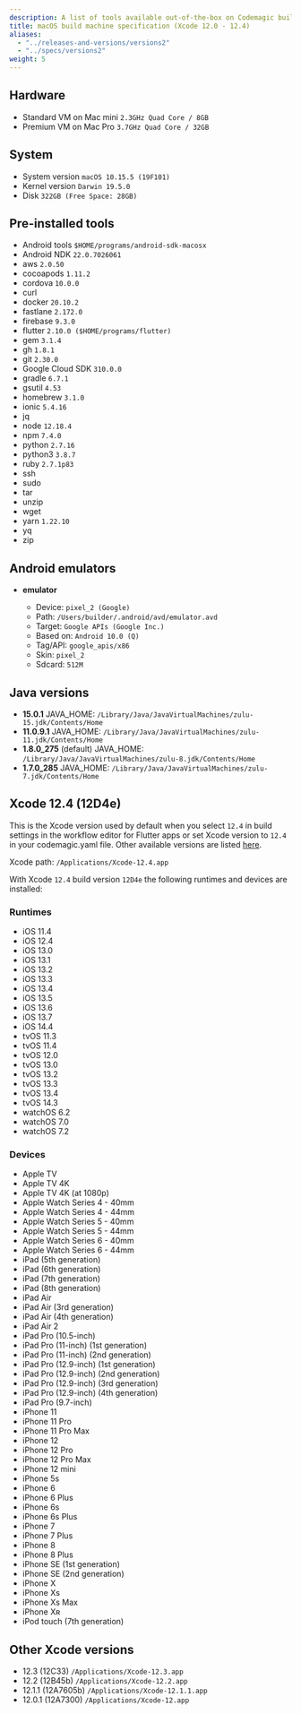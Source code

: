 ```yaml
---
description: A list of tools available out-of-the-box on Codemagic build machines.
title: macOS build machine specification (Xcode 12.0 - 12.4)
aliases:
  - "../releases-and-versions/versions2"
  - "../specs/versions2"
weight: 5
---
```


## Hardware

- Standard VM on Mac mini `2.3GHz Quad Core / 8GB`
- Premium VM on Mac Pro `3.7GHz Quad Core / 32GB`

## System

- System version `macOS 10.15.5 (19F101)`
- Kernel version `Darwin 19.5.0`
- Disk `322GB (Free Space: 28GB)`

## Pre-installed tools

- Android tools `$HOME/programs/android-sdk-macosx`
- Android NDK `22.0.7026061`
- aws `2.0.50`
- cocoapods `1.11.2`
- cordova `10.0.0`
- curl
- docker `20.10.2`
- fastlane `2.172.0`
- firebase `9.3.0`
- flutter `2.10.0 ($HOME/programs/flutter)`
- gem `3.1.4`
- gh `1.8.1`
- git `2.30.0`
- Google Cloud SDK `310.0.0`
- gradle `6.7.1`
- gsutil `4.53`
- homebrew `3.1.0`
- ionic `5.4.16`
- jq
- node `12.18.4`
- npm `7.4.0`
- python `2.7.16`
- python3 `3.8.7`
- ruby `2.7.1p83`
- ssh
- sudo
- tar
- unzip
- wget
- yarn `1.22.10`
- yq
- zip

## Android emulators

- **emulator**

  - Device: `pixel_2 (Google)`
  - Path: `/Users/builder/.android/avd/emulator.avd`
  - Target: `Google APIs (Google Inc.)`
  - Based on: `Android 10.0 (Q)`
  - Tag/API: `google_apis/x86`
  - Skin: `pixel_2`
  - Sdcard: `512M`

## Java versions

- **15.0.1** JAVA_HOME: `/Library/Java/JavaVirtualMachines/zulu-15.jdk/Contents/Home`
- **11.0.9.1** JAVA_HOME: `/Library/Java/JavaVirtualMachines/zulu-11.jdk/Contents/Home`
- **1.8.0_275** (default) JAVA_HOME: `/Library/Java/JavaVirtualMachines/zulu-8.jdk/Contents/Home`
- **1.7.0_285** JAVA_HOME: `/Library/Java/JavaVirtualMachines/zulu-7.jdk/Contents/Home`

## Xcode 12.4 (12D4e)

This is the Xcode version used by default when you select `12.4` in build settings in the workflow
editor for Flutter apps or set Xcode version to `12.4` in your codemagic.yaml file.
Other available versions are listed [here](#other-xcode-versions).

Xcode path: `/Applications/Xcode-12.4.app`

With Xcode `12.4` build version `12D4e` the following runtimes and devices are installed:

### Runtimes

- iOS 11.4
- iOS 12.4
- iOS 13.0
- iOS 13.1
- iOS 13.2
- iOS 13.3
- iOS 13.4
- iOS 13.5
- iOS 13.6
- iOS 13.7
- iOS 14.4
- tvOS 11.3
- tvOS 11.4
- tvOS 12.0
- tvOS 13.0
- tvOS 13.2
- tvOS 13.3
- tvOS 13.4
- tvOS 14.3
- watchOS 6.2
- watchOS 7.0
- watchOS 7.2

### Devices

- Apple TV
- Apple TV 4K
- Apple TV 4K (at 1080p)
- Apple Watch Series 4 - 40mm
- Apple Watch Series 4 - 44mm
- Apple Watch Series 5 - 40mm
- Apple Watch Series 5 - 44mm
- Apple Watch Series 6 - 40mm
- Apple Watch Series 6 - 44mm
- iPad (5th generation)
- iPad (6th generation)
- iPad (7th generation)
- iPad (8th generation)
- iPad Air
- iPad Air (3rd generation)
- iPad Air (4th generation)
- iPad Air 2
- iPad Pro (10.5-inch)
- iPad Pro (11-inch) (1st generation)
- iPad Pro (11-inch) (2nd generation)
- iPad Pro (12.9-inch) (1st generation)
- iPad Pro (12.9-inch) (2nd generation)
- iPad Pro (12.9-inch) (3rd generation)
- iPad Pro (12.9-inch) (4th generation)
- iPad Pro (9.7-inch)
- iPhone 11
- iPhone 11 Pro
- iPhone 11 Pro Max
- iPhone 12
- iPhone 12 Pro
- iPhone 12 Pro Max
- iPhone 12 mini
- iPhone 5s
- iPhone 6
- iPhone 6 Plus
- iPhone 6s
- iPhone 6s Plus
- iPhone 7
- iPhone 7 Plus
- iPhone 8
- iPhone 8 Plus
- iPhone SE (1st generation)
- iPhone SE (2nd generation)
- iPhone X
- iPhone Xs
- iPhone Xs Max
- iPhone Xʀ
- iPod touch (7th generation)

## Other Xcode versions

- 12.3 (12C33) `/Applications/Xcode-12.3.app`
- 12.2 (12B45b) `/Applications/Xcode-12.2.app`
- 12.1.1 (12A7605b) `/Applications/Xcode-12.1.1.app`
- 12.0.1 (12A7300) `/Applications/Xcode-12.app`
